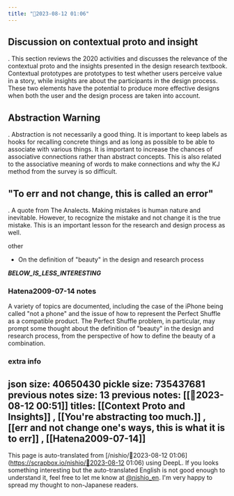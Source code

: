 ```yaml
---
title: "🤖2023-08-12 01:06"
---
```


## Discussion on contextual proto and insight
.
This section reviews the 2020 activities and discusses the relevance of the contextual proto and the insights presented in the design research textbook. Contextual prototypes are prototypes to test whether users perceive value in a story, while insights are about the participants in the design process. These two elements have the potential to produce more effective designs when both the user and the design process are taken into account.

## Abstraction Warning
.
Abstraction is not necessarily a good thing. It is important to keep labels as hooks for recalling concrete things and as long as possible to be able to associate with various things. It is important to increase the chances of associative connections rather than abstract concepts. This is also related to the associative meaning of words to make connections and why the KJ method from the survey is so difficult.

## "To err and not change, this is called an error"
.
A quote from The Analects. Making mistakes is human nature and inevitable. However, to recognize the mistake and not change it is the true mistake. This is an important lesson for the research and design process as well.

other
- On the definition of "beauty" in the design and research process

___BELOW_IS_LESS_INTERESTING___



### Hatena2009-07-14 notes
A variety of topics are documented, including the case of the iPhone being called "not a phone" and the issue of how to represent the Perfect Shuffle as a compatible product. The Perfect Shuffle problem, in particular, may prompt some thought about the definition of "beauty" in the design and research process, from the perspective of how to define the beauty of a combination.

### extra info
json size: 40650430
pickle size: 735437681
previous notes size: 13
previous notes: [[🤖2023-08-12 00:51]]
titles:  [[Context Proto and Insights]] ,  [[You're abstracting too much.]] ,  [[err and not change one's ways, this is what it is to err]] , [[Hatena2009-07-14]]
---
This page is auto-translated from [/nishio/🤖2023-08-12 01:06](https://scrapbox.io/nishio/🤖2023-08-12 01:06) using DeepL. If you looks something interesting but the auto-translated English is not good enough to understand it, feel free to let me know at [@nishio_en](https://twitter.com/nishio_en). I'm very happy to spread my thought to non-Japanese readers.